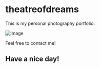 # theatreofdreams

This is my personal photography portfolio.

![image](https://user-images.githubusercontent.com/37247296/129601256-96ab2f51-abbb-4075-9329-19c82b1895c8.png)

Feel free to contact me!

## Have a nice day!
